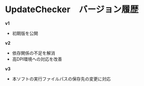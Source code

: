 # UpdateChecker　バージョン履歴
**v1**
- 初期版を公開

**v2**
- 依存関係の不足を解消
- 高DPI環境への対応を改善

**v3**
- 本ソフトの実行ファイルパスの保存先の変更に対応